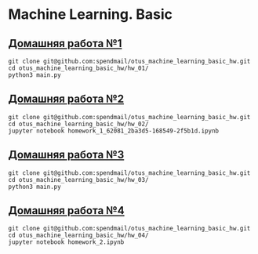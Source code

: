 # Machine Learning. Basic

## [Домашняя работа №1](./hw_01)

```
git clone git@github.com:spendmail/otus_machine_learning_basic_hw.git
cd otus_machine_learning_basic_hw/hw_01/
python3 main.py 
```

## [Домашняя работа №2](./hw_02)

```
git clone git@github.com:spendmail/otus_machine_learning_basic_hw.git
cd otus_machine_learning_basic_hw/hw_02/
jupyter notebook homework_1_62081_2ba3d5-168549-2f5b1d.ipynb
```

## [Домашняя работа №3](./hw_03)

```
git clone git@github.com:spendmail/otus_machine_learning_basic_hw.git
cd otus_machine_learning_basic_hw/hw_03/
python3 main.py
```

## [Домашняя работа №4](./hw_04)

```
git clone git@github.com:spendmail/otus_machine_learning_basic_hw.git
cd otus_machine_learning_basic_hw/hw_04/
jupyter notebook homework_2.ipynb
```
